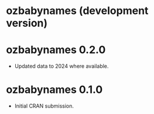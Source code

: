 # ozbabynames (development version)

# ozbabynames 0.2.0

* Updated data to 2024 where available.

# ozbabynames 0.1.0

* Initial CRAN submission.
